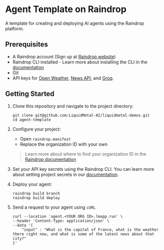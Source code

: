 # Agent Template on Raindrop

A template for creating and deploying AI agents using the Raindrop platform.

## Prerequisites

- A Raindrop account (Sign up at [Raindrop website](https://liquidmetal.ai/build))
- Raindrop CLI installed - Learn more about installing the CLI in the [documentation](https://docs.liquidmetal.ai/reference/getting-started/)
- Git
- API keys for [Open Weather](https://openweathermap.org/api), [News API](https://newsapi.org/), and [Groq](https://openweathermap.org/api).

## Getting Started

1. Clone this repository and navigate to the project directory:
   ```shell
   git clone git@github.com:LiquidMetal-AI/liquidmetal-demos.git
   cd agent-template
   ```

2. Configure your project:
   - Open `raindrop.manifest`
   - Replace the organization ID with your own
   > Learn more about where to find your organization ID in the [Raindrop documentation](https://docs.liquidmetal.ai/reference/services/#http-activated-service)

4. Set your API key secrets using the Raindrop CLI. You can learn more about setting project secrets in our [documentation](https://docs.liquidmetal.ai/reference/secrets/).

6. Deploy your agent:
   ```shell
   raindrop build branch
   raindrop build deploy
   ```

7. Send a request to your agent using `cURL`
    ```shell
    curl --location 'agent.<YOUR ORG ID>.lmapp.run' \
    --header 'Content-Type: application/json' \
    --data '{
        "input" : "What is the capital of France, what is the weather there right now, and what is some of the latest news about that city?"
    }'
    ```